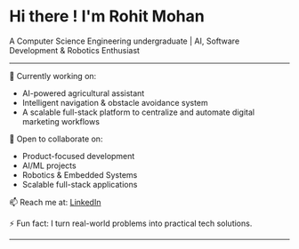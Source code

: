 # Hi there ! I'm Rohit Mohan

A Computer Science Engineering undergraduate | AI, Software Development & Robotics Enthusiast

---

🔭 Currently working on:  
- AI-powered agricultural assistant   
- Intelligent navigation & obstacle avoidance system   
- A scalable full-stack platform to centralize and automate digital marketing workflows

👯 Open to collaborate on: 
- Product-focused development
- AI/ML projects  
- Robotics & Embedded Systems  
- Scalable full-stack applications

📫 Reach me at:   [LinkedIn](https://www.linkedin.com/in/rohitmohan-dev)


⚡ Fun fact: I turn real-world problems into practical tech solutions.

---


<!--
**iamrohit01/iamrohit01** is a ✨ _special_ ✨ repository because its `README.md` (this file) appears on your GitHub profile.

Here are some ideas to get you started:

- 🔭 I’m currently working on ...
- 🌱 I’m currently learning ...
- 👯 I’m looking to collaborate on ...
- 🤔 I’m looking for help with ...
- 💬 Ask me about ...
- 📫 How to reach me: ...
- 😄 Pronouns: ...
- ⚡ Fun fact: ...
-->
